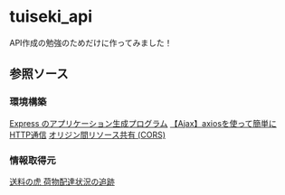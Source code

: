 # tuiseki_api

API作成の勉強のためだけに作ってみました！

## 参照ソース

### 環境構築
[Express のアプリケーション生成プログラム](https://expressjs.com/ja/starter/generator.html)
[【Ajax】axiosを使って簡単にHTTP通信](https://www.willstyle.co.jp/blog/2751/)
[オリジン間リソース共有 (CORS)](https://developer.mozilla.org/ja/docs/Web/HTTP/CORS)

### 情報取得元
[送料の虎 荷物配達状況の追跡](https://www.shipping.jp/tuiseki.html)
